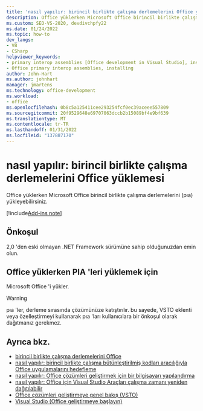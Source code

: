 ```yaml
---
title: 'nasıl yapılır: birincil birlikte çalışma derlemelerini Office yüklemesi'
description: Office yüklerken Microsoft Office birincil birlikte çalışma derlemelerini (pıa) yüklemeyi öğrenin.
ms.custom: SEO-VS-2020, devdivchpfy22
ms.date: 01/24/2022
ms.topic: how-to
dev_langs:
- VB
- CSharp
helpviewer_keywords:
- primary interop assemblies [Office development in Visual Studio], installing
- Office primary interop assemblies, installing
author: John-Hart
ms.author: johnhart
manager: jmartens
ms.technology: office-development
ms.workload:
- office
ms.openlocfilehash: 0b8c5a125411cee293254fcf0ec39aceee557809
ms.sourcegitcommit: 20f9529648e69707063dccb2b15089bf4e9bf639
ms.translationtype: MT
ms.contentlocale: tr-TR
ms.lasthandoff: 01/31/2022
ms.locfileid: "137887170"
---
```

# <a name="how-to-install-office-primary-interop-assemblies"></a>nasıl yapılır: birincil birlikte çalışma derlemelerini Office yüklemesi
  Office yüklerken Microsoft Office birincil birlikte çalışma derlemelerini (pıa) yükleyebilirsiniz.

[!include[Add-ins note](includes/addinsnote.md)]

## <a name="prerequisite"></a>Önkoşul

2,0 'den eski olmayan .NET Framework sürümüne sahip olduğunuzdan emin olun.

## <a name="to-install-the-pias-when-you-install-office"></a>Office yüklerken PIA 'leri yüklemek için

Microsoft Office 'i yükler.

> [!WARNING]
> pıa 'ler, derleme sırasında çözümünüze katıştırılır. bu sayede, VSTO eklenti veya özelleştirmeyi kullanarak pıa 'ları kullanıcılara bir önkoşul olarak dağıtmanız gerekmez.
  
## <a name="see-also"></a>Ayrıca bkz.

- [birincil birlikte çalışma derlemelerini Office](../vsto/office-primary-interop-assemblies.md)
- [nasıl yapılır: birincil birlikte çalışma bütünleştirilmiş kodları aracılığıyla Office uygulamalarını hedefleme](../vsto/how-to-target-office-applications-through-primary-interop-assemblies.md)
- [nasıl yapılır: Office çözümleri geliştirmek için bir bilgisayarı yapılandırma](../vsto/how-to-configure-a-computer-to-develop-office-solutions.md)
- [nasıl yapılır: Office için Visual Studio Araçları çalışma zamanı yeniden dağıtılabilir](../vsto/how-to-install-the-visual-studio-tools-for-office-runtime-redistributable.md)
- [Office çözümleri geliştirmeye genel bakış &#40;VSTO&#41;](../vsto/office-solutions-development-overview-vsto.md)
- [Visual Studio &#40;Office geliştirmeye başlayın&#41;](../vsto/getting-started-office-development-in-visual-studio.md)
